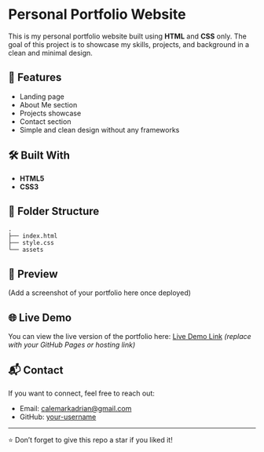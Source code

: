 # Personal Portfolio Website

This is my personal portfolio website built using **HTML** and **CSS** only. The goal of this project is to showcase my skills, projects, and background in a clean and minimal design.

## 🚀 Features

* Landing page
* About Me section
* Projects showcase
* Contact section
* Simple and clean design without any frameworks

## 🛠️ Built With

* **HTML5**
* **CSS3**

## 📂 Folder Structure

```
.
├── index.html
├── style.css
└── assets
```

## 📸 Preview

(Add a screenshot of your portfolio here once deployed)

## 🌐 Live Demo

You can view the live version of the portfolio here:
[Live Demo Link](#) *(replace with your GitHub Pages or hosting link)*

## 📬 Contact

If you want to connect, feel free to reach out:

* Email: [calemarkadrian@gmail.com](mailto:calemarkadrian@gmail.com)
* GitHub: [your-username](https://github.com/your-username)

---

⭐ Don’t forget to give this repo a star if you liked it!
